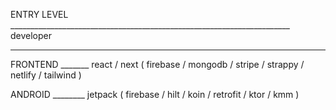 ENTRY LEVEL ______________________________________________________________________ developer

---

FRONTEND _______ react / next ( firebase / mongodb / stripe / strappy / netlify / tailwind )

ANDROID ________ jetpack ( firebase / hilt / koin / retrofit / ktor / kmm )
